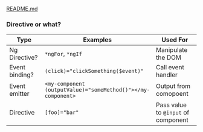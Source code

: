 [README.md](README.md)

### Directive or what?

| Type           | Examples                           | Used For                            |
|----------------|------------------------------------|-------------------------------------|
| Ng Directive?  | `*ngFor`, `*ngIf`                  | Manipulate the DOM                  |
| Event binding? | `(click)="clickSomething($event)"` | Call event handler                  |
| Event emitter  | `<my-component (outputValue)="someMethod()"></my-component>` | Output from comopoent |
| Directive      | `[foo]="bar"`                      | Pass value to `@input` of component |
